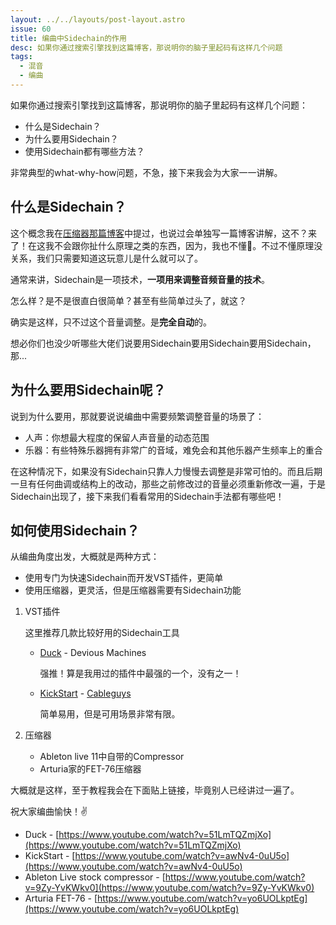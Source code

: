 ```yaml
---
layout: ../../layouts/post-layout.astro
issue: 60
title: 编曲中Sidechain的作用
desc: 如果你通过搜索引擎找到这篇博客，那说明你的脑子里起码有这样几个问题
tags:
  - 混音
  - 编曲
---
```


如果你通过搜索引擎找到这篇博客，那说明你的脑子里起码有这样几个问题：

- 什么是Sidechain？
- 为什么要用Sidechain？
- 使用Sidechain都有哪些方法？

非常典型的what-why-how问题，不急，接下来我会为大家一一讲解。

## 什么是Sidechain？

这个概念我在[压缩器那篇博客](https://jw1.dev/2020/09/15/a01.html)中提过，也说过会单独写一篇博客讲解，这不？来了！在这我不会跟你扯什么原理之类的东西，因为，我也不懂🌝。不过不懂原理没关系，我们只需要知道这玩意儿是什么就可以了。

通常来讲，Sidechain是一项技术，**一项用来调整音频音量的技术**。

怎么样？是不是很直白很简单？甚至有些简单过头了，就这？

确实是这样，只不过这个音量调整。是**完全自动**的。

想必你们也没少听哪些大佬们说要用Sidechain要用Sidechain要用Sidechain，那...

## 为什么要用Sidechain呢？

说到为什么要用，那就要说说编曲中需要频繁调整音量的场景了：

- 人声：你想最大程度的保留人声音量的动态范围
- 乐器：有些特殊乐器拥有非常广的音域，难免会和其他乐器产生频率上的重合

在这种情况下，如果没有Sidechain只靠人力慢慢去调整是非常可怕的。而且后期一旦有任何曲调或结构上的改动，那些之前修改过的音量必须重新修改一遍，于是Sidechain出现了，接下来我们看看常用的Sidechain手法都有哪些吧！

## 如何使用Sidechain？

从编曲角度出发，大概就是两种方式：

- 使用专门为快速Sidechain而开发VST插件，更简单
- 使用压缩器，更灵活，但是压缩器需要有Sidechain功能

1. VST插件

   这里推荐几款比较好用的Sidechain工具

   - [Duck](https://deviousmachines.com/duck/) - Devious Machines

     强推！算是我用过的插件中最强的一个，没有之一！

   - [KickStart](https://www.kickstart-plugin.com/) - [Cableguys](https://www.cableguys.com/)

     简单易用，但是可用场景非常有限。

2. 压缩器

   - Ableton live 11中自带的Compressor
   - Arturia家的FET-76压缩器

大概就是这样，至于教程我会在下面贴上链接，毕竟别人已经讲过一遍了。

祝大家编曲愉快！✌

- Duck - [https://www.youtube.com/watch?v=51LmTQZmjXo](https://www.youtube.com/watch?v=51LmTQZmjXo)
- KickStart - [https://www.youtube.com/watch?v=awNv4-0uU5o](https://www.youtube.com/watch?v=awNv4-0uU5o)
- Ableton Live stock compressor - [https://www.youtube.com/watch?v=9Zy-YvKWkv0](https://www.youtube.com/watch?v=9Zy-YvKWkv0)
- Arturia FET-76 - [https://www.youtube.com/watch?v=yo6UOLkptEg](https://www.youtube.com/watch?v=yo6UOLkptEg)
